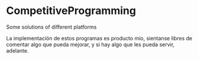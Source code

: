 # CompetitiveProgramming
Some solutions of different platforms

La implementación de estos programas es producto mío,
sientanse libres de comentar algo que pueda mejorar, y si
hay algo que les pueda servir, adelante.
